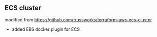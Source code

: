 ## ECS cluster
modified from https://github.com/trussworks/terraform-aws-ecs-cluster
* added EBS docker plugin for ECS

<!-- BEGINNING OF PRE-COMMIT-TERRAFORM DOCS HOOK -->
<!-- END OF PRE-COMMIT-TERRAFORM DOCS HOOK -->
